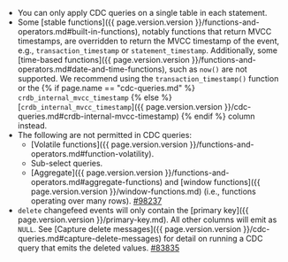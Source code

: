 - You can only apply CDC queries on a single table in each statement.
- Some [stable functions]({{ page.version.version }}/functions-and-operators.md#built-in-functions), notably functions that return MVCC timestamps, are overridden to return the MVCC timestamp of the event, e.g., `transaction_timestamp` or `statement_timestamp`. Additionally, some [time-based functions]({{ page.version.version }}/functions-and-operators.md#date-and-time-functions), such as `now()` are not supported. We recommend using the `transaction_timestamp()` function or the {% if page.name == "cdc-queries.md" %} `crdb_internal_mvcc_timestamp` {% else %}[`crdb_internal_mvcc_timestamp`]({{ page.version.version }}/cdc-queries.md#crdb-internal-mvcc-timestamp) {% endif %} column instead.
- The following are not permitted in CDC queries:
    - [Volatile functions]({{ page.version.version }}/functions-and-operators.md#function-volatility).
    - Sub-select queries.
    - [Aggregate]({{ page.version.version }}/functions-and-operators.md#aggregate-functions) and [window functions]({{ page.version.version }}/window-functions.md) (i.e., functions operating over many rows). [#98237](https://github.com/cockroachdb/cockroach/issues/98237)
- `delete` changefeed events will only contain the [primary key]({{ page.version.version }}/primary-key.md). All other columns will emit as `NULL`. See [Capture delete messages]({{ page.version.version }}/cdc-queries.md#capture-delete-messages) for detail on running a CDC query that emits the deleted values. [#83835](https://github.com/cockroachdb/cockroach/issues/83835)
